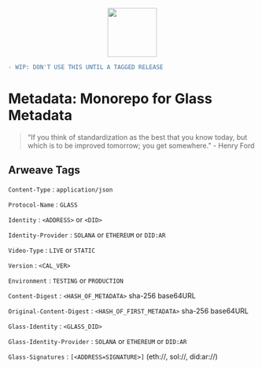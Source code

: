 <p align="center">
  <img height=100 src="https://arweave.net/sBogY_roIMJWInS0HIEi86eFGzHUnNxUzyKEdOKPWh0" />
</p>

```diff
- WIP: DON'T USE THIS UNTIL A TAGGED RELEASE
```

# Metadata: Monorepo for Glass Metadata
> “If you think of standardization as the best that you know today, but which is to be improved tomorrow; you get somewhere.” - Henry Ford


## Arweave Tags

`Content-Type` : `application/json`


`Protocol-Name` : `GLASS`


`Identity` : `<ADDRESS>` or `<DID>`


`Identity-Provider` : `SOLANA` or `ETHEREUM` or `DID:AR`


`Video-Type` : `LIVE` or `STATIC`


`Version` : `<CAL_VER>`


`Environment` : `TESTING` or `PRODUCTION`


`Content-Digest` :  `<HASH_OF_METADATA>` sha-256 base64URL


`Original-Content-Digest` : `<HASH_OF_FIRST_METADATA>` sha-256 base64URL


`Glass-Identity` : `<GLASS_DID>`

`Glass-Identity-Provider` : `SOLANA` or `ETHEREUM` or `DID:AR`

`Glass-Signatures` : `[<ADDRESS=SIGNATURE>]` (eth://, sol://, did:ar://)


